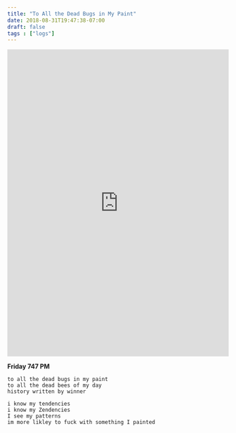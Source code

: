 ```yaml
---
title: "To All the Dead Bugs in My Paint"
date: 2018-08-31T19:47:38-07:00
draft: false
tags : ["logs"]
---
```


<iframe width="100%" height="700" scrolling="no" frameborder="no" allow="autoplay" src="https://w.soundcloud.com/player/?url=https%3A//api.soundcloud.com/tracks/503486706%3Fsecret_token%3Ds-hUQNg&color=%23222222&auto_play=false&hide_related=false&show_comments=true&show_user=true&show_reposts=false&show_teaser=true&visual=true"></iframe>

**Friday 747 PM**

```
to all the dead bugs in my paint
to all the dead bees of my day
history written by winner

i know my tendencies
i know my Zendencies
I see my patterns
im more likley to fuck with something I painted
```
